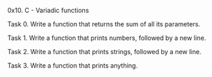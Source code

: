 0x10. C - Variadic functions

Task 0. Write a function that returns the sum of all its parameters.

Task 1. Write a function that prints numbers, followed by a new line.

Task 2. Write a function that prints strings, followed by a new line.

Task 3. Write a function that prints anything.


